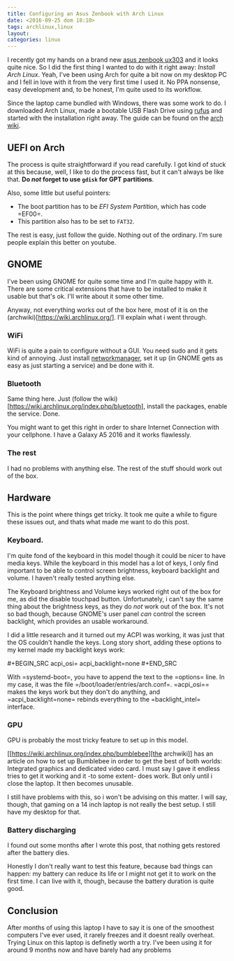 ```yaml
---
title: Configuring an Asus Zenbook with Arch Linux
date: <2016-09-25 dom 18:10>
tags: archlinux,linux
layout:
categories: linux
---
```


I recently got my hands on a brand new [asus zenbook ux303](http://www.pcadvisor.co.uk/review/laptops/asus-zenbook-ux303u-review-3632053/) and it
looks quite nice. So I did the first thing I wanted to do with it
right away: _Install Arch Linux_. Yeah, I've been using Arch for quite
a bit now on my desktop PC and I fell in love with it from the very
first time I used it. No PPA nonsense, easy development and, to be
honest, I'm quite used to its workflow.

Since the laptop came bundled with Windows, there was some work to
do. I downloaded Arch Linux, made a bootable USB Flash Drive using
[rufus](https://rufus.akeo.ie/) and started with the installation right away. The guide can be
found on the [arch wiki](https://wiki.archlinux.org/index.php/installation_guide).

## UEFI on Arch

The process is quite straightforward if you read carefully. I got kind
of stuck at this because, well, I like to do the process fast, but it
can't always be like that. **Do _not_ forget to use `gdisk` for GPT
partitions**.

Also, some little but useful pointers:

- The boot partition has to be _EFI System Partition_, which has code =EF00=.
- This partition also has to be set to `FAT32`.

The rest is easy, just follow the guide. Nothing out of the
ordinary. I'm sure people explain this better on youtube.

## GNOME

I've been using GNOME for quite some time and I'm quite happy with
it. There are some critical extensions that have to be installed to
make it usable but that's ok. I'll write about it some other time.

Anyway, not everything works out of the box here, most of it is on the
(archwiki)[https://wiki.archlinux.org/]. I'll explain what i went through.

### WiFi

WiFi is quite a pain to configure without a GUI. You need sudo and it
gets kind of annoying. Just install [networkmanager](https://wiki.archlinux.org/index.php/NetworkManager), set it up (in GNOME
gets as easy as just starting a service) and be done with it.

### Bluetooth

Same thing here. Just (follow the wiki)[https://wiki.archlinux.org/index.php/bluetooth], install the packages, enable
the service. Done.

You might want to get this right in order to share Internet Connection
with your cellphone. I have a Galaxy A5 2016 and it works flawlessly.

### The rest

I had no problems with anything else. The rest of the stuff should
work out of the box.

## Hardware

This is the point where things get tricky. It took me quite a while to
figure these issues out, and thats what made me want to do this post.

### Keyboard.

I'm quite fond of the keyboard in this model though it could be nicer
to have media keys. While the keyboard in this model has a lot of
keys, I only find important to be able to control screen brightness,
keyboard backlight and volume. I haven't really tested anything else.

The Keyboard brightness and Volume keys worked right out of the box
for me, as did the disable touchpad button. Unfortunately, i can't say
the same thing about the brightness keys, as they do _not_ work out of
the box. It's not so bad though, because GNOME's user panel _can_
control the screen backlight, which provides an usable workaround.

I did a little research and it turned out my ACPI was working, it was
just that the OS couldn't handle the keys. Long story short, adding
these options to my kernel made my backlight keys work:

#+BEGIN_SRC
acpi_osi= acpi_backlight=none
#+END_SRC

With =systemd-boot=, you have to append the text to the =options=
line. In my case, it was the file
=/boot/loader/entries/arch.conf=. =acpi_osi== makes the keys work but
they don't do anything, and =acpi_backlight=none= rebinds everything
to the =backlight_intel= interface.

### GPU

GPU is probably the most tricky feature to set up in this model.

[[https://wiki.archlinux.org/index.php/bumblebee][the archwiki]] has an article on how to set up Bumblebee in order to get
the best of both worlds: Integrated graphics and dedicated video
card. I must say I gave it endless tries to get it working and it -to
some extent- does work. But only until i close the laptop. It then
becomes unusable.

I still have problems with this, so i won't be advising on this
matter. I will say, though, that gaming on a 14 inch laptop is not
really the best setup. I still have my desktop for that.

### Battery discharging

I found out some months after I wrote this post, that nothing gets
restored after the battery dies.

Honestly I don't really want to test this feature, because bad things
can happen: my battery can reduce its life or I might not get it to
work on the first time. I can live with it, though, because the
battery duration is quite good.

## Conclusion

After months of using this laptop I have to say it is one of the
smoothest computers I've ever used, it rarely freezes and it doesnt
really overheat. Trying Linux on this laptop is definetly worth a
try. I've been using it for around 9 months now and have barely had
any problems

